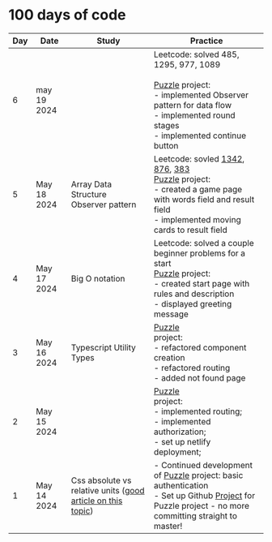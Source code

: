 # 100 days of code

| Day | Date        | Study                                                                                                                                           | Practice                                                                                                                                                                                                                                                                                                                                                                                                                             |
|-----|-------------|-------------------------------------------------------------------------------------------------------------------------------------------------|--------------------------------------------------------------------------------------------------------------------------------------------------------------------------------------------------------------------------------------------------------------------------------------------------------------------------------------------------------------------------------------------------------------------------------------|
| 6   | may 19 2024 |                                                                                                                                                 | Leetcode: solved 485, 1295, 977, 1089<br><br>[Puzzle](https://github.com/DmitriyIshchenko/puzzle) project:<br>- implemented Observer pattern for data flow<br>- implemented round stages<br>- implemented continue button                                                                                                                                                                                                            |
| 5   | May 18 2024 | Array Data Structure<br>Observer pattern                                                                                                        | Leetcode: sovled [1342](https://leetcode.com/problems/number-of-steps-to-reduce-a-number-to-zero/description/), [876](https://leetcode.com/problems/middle-of-the-linked-list/description/), [383](https://leetcode.com/problems/ransom-note/description/)<br>[Puzzle](https://github.com/DmitriyIshchenko/puzzle) project:<br>- created a game page with words field and result field<br>- implemented moving cards to result field |
| 4   | May 17 2024 | Big O notation                                                                                                                                  | Leetcode: solved a couple beginner problems for a start<br>[Puzzle](https://github.com/DmitriyIshchenko/puzzle) project:<br>- created start page with rules and description<br>- displayed greeting message                                                                                                                                                                                                                          |
| 3   | May 16 2024 | Typescript Utility Types                                                                                                                        | [Puzzle](https://github.com/DmitriyIshchenko/puzzle)<br> project:<br>- refactored component creation<br>- refactored routing<br>- added not found page                                                                                                                                                                                                                                                                               |
| 2   | May 15 2024 |                                                                                                                                                 | [Puzzle](https://github.com/DmitriyIshchenko/puzzle)<br> project: <br>- implemented routing;<br>- implemented authorization;<br>- set up netlify deployment;                                                                                                                                                                                                                                                                         |
| 1   | May 14 2024 | Css absolute vs relative units ([good article on this topic](https://www.joshwcomeau.com/css/surprising-truth-about-pixels-and-accessibility/)) | - Continued development of [Puzzle](https://github.com/DmitriyIshchenko/puzzle) project:  basic authentication<br>- Set up Github [Project](https://github.com/users/DmitriyIshchenko/projects/5) for Puzzle project - no more committing straight to master!                                                                                                                                                                        |